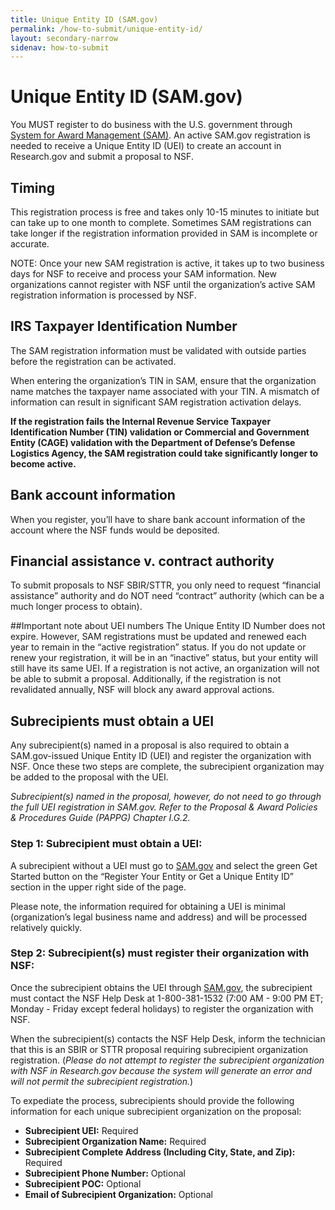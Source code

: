```yaml
---
title: Unique Entity ID (SAM.gov)
permalink: /how-to-submit/unique-entity-id/
layout: secondary-narrow
sidenav: how-to-submit
---
```


# Unique Entity ID (SAM.gov)   

You MUST register to do business with the U.S. government through [System for Award Management (SAM)](https://www.sam.gov/SAM/). An active SAM.gov registration is needed to receive a Unique Entity ID (UEI) to create an account in Research.gov and submit a proposal to NSF. 

## Timing
This registration process is free and takes only 10-15 minutes to initiate but can take up to one month to complete. Sometimes SAM registrations can take longer if the registration information provided in SAM is incomplete or accurate.

NOTE: Once your new SAM registration is active, it takes up to two business days for NSF to receive and process your SAM information. New organizations cannot register with NSF until the organization’s active SAM registration information is processed by NSF.

## IRS Taxpayer Identification Number
The SAM registration information must be validated with outside parties before the registration can be activated. 

When entering the organization’s TIN in SAM, ensure that the organization name matches the taxpayer name associated with your TIN. A mismatch of information can result in significant SAM registration activation delays.

**If the registration fails the Internal Revenue Service Taxpayer Identification Number (TIN) validation or Commercial and Government Entity (CAGE) validation with the Department of Defense’s Defense Logistics Agency, the SAM registration could take significantly longer to become active.**

## Bank account information
When you register, you’ll have to share bank account information of the account where the NSF funds would be deposited.

## Financial assistance v. contract authority 
To submit proposals to NSF SBIR/STTR, you only need to request “financial assistance” authority and do NOT need “contract” authority (which can be a much longer process to obtain). 

##Important note about UEI numbers
The Unique Entity ID Number does not expire. However, SAM registrations must be updated and renewed each year to remain in the “active registration” status. If you do not update or renew your registration, it will be in an “inactive” status, but your entity will still have its same UEI. If a registration is not active, an organization will not be able to submit a proposal. Additionally, if the registration is not revalidated annually, NSF will block any award approval actions. 

## Subrecipients must obtain a UEI 
Any subrecipient(s) named in a proposal is also required to obtain a SAM.gov-issued Unique Entity ID (UEI) and register the organization with NSF. Once these two steps are complete, the subrecipient organization may be added to the proposal with the UEI.

*Subrecipient(s) named in the proposal, however, do not need to go through the full UEI registration in SAM.gov. Refer to the Proposal & Award Policies & Procedures Guide (PAPPG) Chapter I.G.2.*

### Step 1: Subrecipient must obtain a UEI:

A subrecipient without a UEI must go to [SAM.gov](https://sam.gov/content/home) and select the green Get Started button on the “Register Your Entity or Get a Unique Entity ID” section in the upper right side of the page. 

Please note, the information required for obtaining a UEI is minimal (organization’s legal business name and address) and will be processed relatively quickly. 

### Step 2: Subrecipient(s) must register their organization with NSF:

Once the subrecipient obtains the UEI through [SAM.gov](https://sam.gov/content/home), the subrecipient must contact the NSF Help Desk at 1-800-381-1532 (7:00 AM - 9:00 PM ET; Monday - Friday except federal holidays) to register the organization with NSF.

When the subrecipient(s) contacts the NSF Help Desk, inform the technician that this is an SBIR or STTR proposal requiring subrecipient organization registration. (*Please do not attempt to register the subrecipient organization with NSF in Research.gov because the system will generate an error and will not permit the subrecipient registration.*) 

To expediate the process, subrecipients should provide the following information for each unique subrecipient organization on the proposal:

   - **Subrecipient UEI:** Required
   - **Subrecipient Organization Name:** Required
   - **Subrecipient Complete Address (Including City, State, and Zip):** Required
   - **Subrecipient Phone Number:** Optional
   - **Subrecipient POC:** Optional
   - **Email of Subrecipient Organization:** Optional
